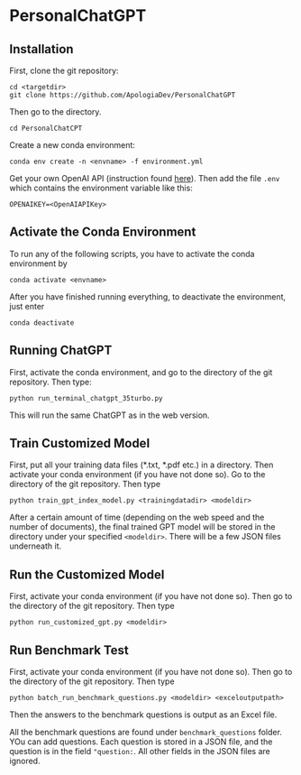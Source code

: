 # PersonalChatGPT

## Installation

First, clone the git repository:

```bazaar
cd <targetdir>
git clone https://github.com/ApologiaDev/PersonalChatGPT
```

Then go to the directory.

```bazaar
cd PersonalChatCPT
```

Create a new conda environment:

```bazaar
conda env create -n <envname> -f environment.yml
```

Get your own OpenAI API (instruction found [here](https://help.openai.com/en/articles/4936850-where-do-i-find-my-secret-api-key)). Then add
the file `.env` which contains the environment variable like this:

```bazaar
OPENAIKEY=<OpenAIAPIKey>
```

## Activate the Conda Environment

To run any of the following scripts, you have to activate
the conda environment by

```bazaar
conda activate <envname>
```

After you have finished running everything, to deactivate the 
environment, just enter 

```bazaar
conda deactivate 
```

## Running ChatGPT

First, activate the conda environment, and go to the 
directory of the git repository. Then type:

```bazaar
python run_terminal_chatgpt_35turbo.py
```

This will run the same ChatGPT as in the web version.

## Train Customized Model 

First, put all your training data files (*.txt, *.pdf etc.) in a directory.
Then activate your conda environment (if you have not done so).
Go to the directory of the git repository. Then type

```bazaar
python train_gpt_index_model.py <trainingdatadir> <modeldir>
```

After a certain amount of time (depending on the web speed and 
the number of documents), the final trained GPT model will
be stored in the directory under your specified `<modeldir>`.
There will be a few JSON files underneath it.

## Run the Customized Model

First, activate your conda environment (if you have not done so).
Then go to the directory of the git repository. Then type

```bazaar
python run_customized_gpt.py <modeldir>
```

## Run Benchmark Test

First, activate your conda environment (if you have not done so).
Then go to the directory of the git repository. Then type

```bazaar
python batch_run_benchmark_questions.py <modeldir> <exceloutputpath>
```

Then the answers to the benchmark questions is output as an Excel file.

All the benchmark questions are found under `benchmark_questions` folder.
YOu can add questions. Each question is stored in a JSON file, and the question
is in the field `"question:`. All other fields in the JSON files are ignored.


